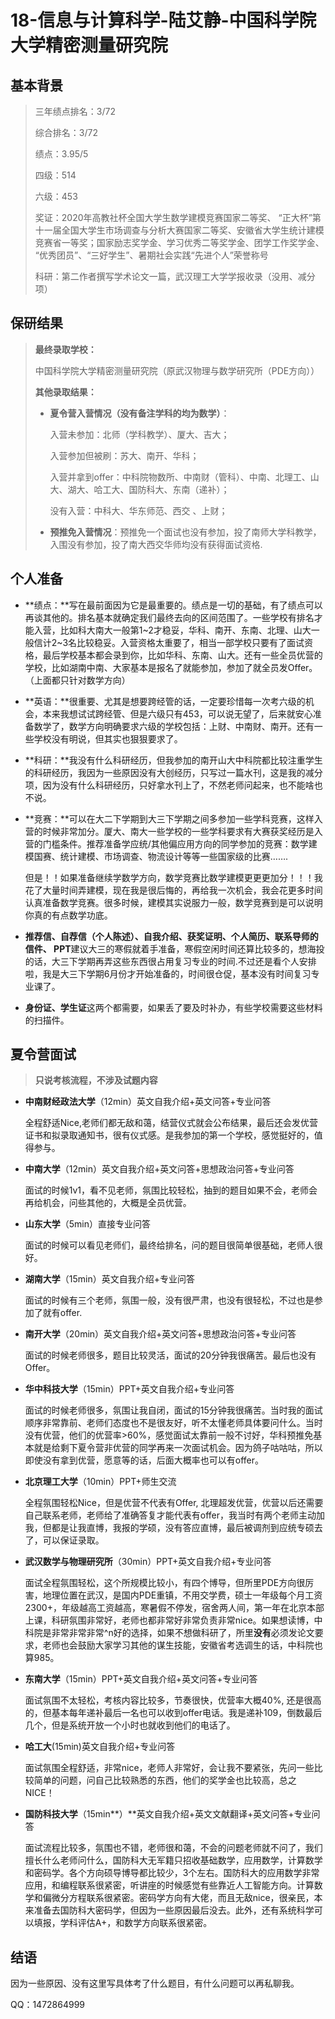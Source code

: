 # 18-信息与计算科学-陆艾静-中国科学院大学精密测量研究院

## 基本背景

> 三年绩点排名：3/72
>
> 综合排名：3/72
>
> 绩点：3.95/5
>
> 四级：514
>
> 六级：453
>
> 奖证：2020年高教社杯全国大学生数学建模竞赛国家二等奖、 “正大杯”第十一届全国大学生市场调查与分析大赛国家二等奖、安徽省大学生统计建模竞赛省一等奖；国家励志奖学金、学习优秀二等奖学金、团学工作奖学金、 “优秀团员”、“三好学生”、暑期社会实践“先进个人”荣誉称号
>
> 科研：第二作者撰写学术论文一篇，武汉理工大学学报收录（没用、减分项）
>

## 保研结果

> **最终录取学校：**
>
> 中国科学院大学精密测量研究院（原武汉物理与数学研究所（PDE方向））
>
> **其他录取结果：**
>
> * **夏令营入营情况（没有备注学科的均为数学）**：
>
>   入营未参加：北师（学科教学）、厦大、吉大；
>
>   入营参加但被刷：苏大、南开、华科；
>
>   入营并拿到offer：中科院物数所、中南财（管科）、中南、北理工、山大、湖大、哈工大、国防科大、东南（递补）；
>
>   没有入营：中科大、华东师范、西交 、上财；
>
> * **预推免入营情况**：预推免一个面试也没有参加，投了南师大学科教学，入围没有参加，投了南大西交华师均没有获得面试资格.

## 个人准备

* **绩点：**写在最前面因为它是最重要的。绩点是一切的基础，有了绩点可以再谈其他的。排名基本就确定我们最终去向的区间范围了。一些学校有排名才能入营，比如科大南大一般第1~2才稳妥，华科、南开、东南、北理、山大一般信计2~3名比较稳妥。入营资格太重要了，相当一部学校只要有了面试资格，最后学校基本都会录到你，比如华科、东南、山大。还有一些全员优营的学校，比如湖南中南、大家基本是报名了就能参加，参加了就全员发Offer。（上面都只针对数学方向）
  
* **英语：**很重要、尤其是想要跨经管的话，一定要珍惜每一次考六级的机会，本来我想试试跨经管、但是六级只有453，可以说无望了，后来就安心准备数学了，数学方向明确要求六级的学校包括：上财、中南财、南开。还有一些学校没有明说，但其实也狠狠要求了。
  
* **科研：**我没有什么科研经历，但我参加的南开山大中科院都比较注重学生的科研经历，我因为一些原因没有大创经历，只写过一篇水刊，这是我的减分项，因为没有什么科研经历，只好拿水刊上了，不然老师问起来，也不能啥也不说。
  
* **竞赛：**可以在大二下学期到大三下学期之间多参加一些学科竞赛，这样入营的时候非常加分。厦大、南大一些学校的一些学科要求有大赛获奖经历是入营的门槛条件。推荐准备学应统/其他偏应用方向的同学参加的竞赛：数学建模国赛、统计建模、市场调查、物流设计等等一些国家级的比赛…….
  
  但是！！如果准备继续学数学方向，数学竞赛比数学建模更更更加分！！！我花了大量时间弄建模，现在我是很后悔的，再给我一次机会，我会花更多时间认真准备数学竞赛。很多时候，建模其实说服力一般，数学竞赛到是可以说明你真的有点数学功底。
  
* **推荐信、自荐信（个人陈述）、自我介绍、获奖证明、个人简历、联系导师的信件、 PPT**建议大三的寒假就着手准备，寒假空闲时间还算比较多的，想海投的话，大三下学期再弄这些东西很占用复习专业的时间.不过还是看个人安排啦，我是大三下学期6月份才开始准备的，时间很仓促，基本没有时间复习专业课了。
  
* **身份证、学生证**这两个都需要，如果丢了要及时补办，有些学校需要这些材料的扫描件。

## **夏令营面试**

> **只说考核流程，不涉及试题内容**

* **中南财经政法大学**（12min）英文自我介绍+英文问答+专业问答

  全程舒适Nice,老师们都无敌和蔼，结营仪式就会公布结果，最后还会发优营证书和拟录取通知书，很有仪式感。是我参加的第一个学校，感觉挺好的，值得参与。

* **中南大学**（12min）英文自我介绍+英文问答+思想政治问答+专业问答

  面试的时候1v1，看不见老师，氛围比较轻松，抽到的题目如果不会，老师会再给机会，问些其他的，大概是全员优营。

* **山东大学**（5min）直接专业问答

  面试的时候可以看见老师们，最终给排名，问的题目很简单很基础，老师人很好。

* **湖南大学**（15min）英文自我介绍+专业问答

  面试的时候有三个老师，氛围一般，没有很严肃，也没有很轻松，不过也是参加了就有offer.

* **南开大学**（20min）英文自我介绍+英文问答+思想政治问答+专业问答

  面试的时候老师很多，题目比较灵活，面试的20分钟我很痛苦。最后也没有Offer。

* **华中科技大学**（15min）PPT+英文自我介绍+专业问答

  面试的时候老师很多，氛围让我自闭，面试的15分钟我很痛苦。当时我的面试顺序非常靠前、老师们态度也不是很友好，听不太懂老师具体要问什么。当时没有优营，他们的优营率>60%，感觉面试太靠前一般不讨好，华科预推免基本就是给剩下夏令营非优营的同学再来一次面试机会。因为鸽子咕咕咕，所以即使没有拿到优营，愿意等的话，后面大概率也可以有offer。

* **北京理工大学**（10min）PPT+师生交流

  全程氛围轻松Nice，但是优营不代表有Offer, 北理超发优营，优营以后还需要自己联系老师，老师给了准确答复才能代表有offer，我当时有两个老师主动加我，但都是让我直博，我报的学硕，没有答应直博，最后被调剂到应统专硕去了，可以保证录取。

* **武汉数学与物理研究所**（30min）PPT+英文自我介绍+专业问答

  面试全程氛围轻松，这个所规模比较小，有四个博导，但所里PDE方向很厉害，地理位置在武汉，是国内PDE重镇，不用交学费，硕士一年级每个月工资2300+，年级越高工资越高，寒暑假不停发，宿舍两人间，第一年在北京本部上课，科研氛围非常好，老师也都非常好非常负责非常nice。如果想读博，中科院是非常非常非常^n好的选择，如果不想做科研了，所里**没有**必须发论文要求，老师也会鼓励大家学习其他的谋生技能，安徽省考选调生的话，中科院也算985。

* **东南大学**（15min）PPT+英文自我介绍+英文问答+专业问答

  面试氛围不太轻松，考核内容比较多，节奏很快，优营率大概40%, 还是很高的，但基本每年递补最后一名也可以收到offer电话。我是递补109，倒数最后几个，但是系统开放一个小时也就收到他们的电话了。

* **哈工大**(15min)英文自我介绍+专业问答

  面试氛围全程舒适，非常nice，老师人非常好，会让我不要紧张，先问一些比较简单的问题，问自己比较熟悉的东西，他们的奖学金也比较高，总之NICE！

* **国防科技大学**（15min**）**英文自我介绍+英文文献翻译+英文问答+专业问答

  面试流程比较多，氛围也不错，老师很和蔼，不会的问题老师就不问了，我们擅长什么老师问什么，国防科大无军籍只招收基础数学，应用数学，计算数学和密码学。各个方向硕导博导都比较少，3个左右。国防科大的应用数学非常应用，和编程联系很紧密，听讲座的时候感觉有些靠近人工智能方向。计算数学和偏微分方程联系很紧密。密码学方向有大佬，而且无敌nice，很亲民，本来准备去国防科大密码学，但因为一些原因最后没去。此外，还有系统科学可以填报，学科评估A+，和数学方向联系很紧密。

## 结语

因为一些原因、没有这里写具体考了什么题目，有什么问题可以再私聊我。

QQ：1472864999

